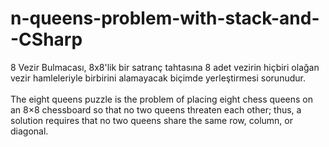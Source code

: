 # n-queens-problem-with-stack-and--CSharp
8 Vezir Bulmacası, 8x8'lik bir satranç tahtasına 8 adet vezirin hiçbiri olağan vezir hamleleriyle birbirini alamayacak biçimde yerleştirmesi sorunudur.      
<br> The eight queens puzzle is the problem of placing eight chess queens on an 8×8 chessboard so that no two queens threaten each other; thus, a solution requires that no two queens share the same row, column, or diagonal.
